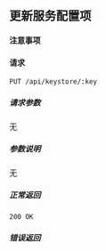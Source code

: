 ## 更新服务配置项

#### 注意事项

#### 请求

```
PUT /api/keystore/:key
```

##### 请求参数

无

##### 参数说明

无

##### 正常返回

```
200 OK
```

##### 错误返回

